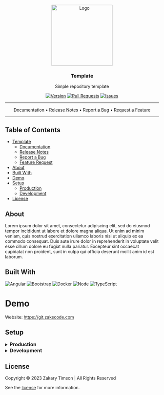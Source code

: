 <!-- Header -->
<div id="top" align="center">
  <br />
  
  <!-- Logo -->
  <img src="https://git.zakscode.com/repo-avatars/2b4ee6ba1f2e2618bf7694e4a52fb56d1d0ea6abafa2dcbe496ab786b86d5a76" alt="Logo" width="200" height="200">

  <!-- Title -->
  ### Template
  
  <!-- Description -->
  Simple repository template

  <!-- Repo badges -->
  [![Version](https://img.shields.io/badge/dynamic/json.svg?label=Version&style=for-the-badge&url=https://git.zakscode.com/api/v1/repos/ztimson/template/tags&query=$[0].name)](https://git.zakscode.com/ztimson/template/tags)
  [![Pull Requests](https://img.shields.io/badge/dynamic/json.svg?label=Pull%20Requests&style=for-the-badge&url=https://git.zakscode.com/api/v1/repos/ztimson/template&query=open_pr_counter)](https://git.zakscode.com/ztimson/template/pulls)
  [![Issues](https://img.shields.io/badge/dynamic/json.svg?label=Issues&style=for-the-badge&url=https://git.zakscode.com/api/v1/repos/ztimson/template&query=open_issues_count)](https://git.zakscode.com/ztimson/template/issues)

  <!-- Links -->
  ---
  <div>
    <a href="https://git.zakscode.com/ztimson/template/wiki" target="_blank">Documentation</a>
    • <a href="https://git.zakscode.com/ztimson/template/releases" target="_blank">Release Notes</a>
    • <a href="https://git.zakscode.com/ztimson/template/issues/new?template=.github%2fissue_template%2fbug.md" target="_blank">Report a Bug</a>
    • <a href="https://git.zakscode.com/ztimson/template/issues/new?template=.github%2fissue_template%2fenhancement.md" target="_blank">Request a Feature</a>
  </div>

  ---
</div>

## Table of Contents
- [Template](#top)
  - [Documentation](https://git.zakscode.com/ztimson/template/wiki)
  - [Release Notes](https://git.zakscode.com/ztimson/template/releases)
  - [Report a Bug](https://git.zakscode.com/ztimson/template/issues/new?template=.github%2fissue_template%2fbug.md)
  - [Feature Request](https://git.zakscode.com/ztimson/template/issues/new?template=.github%2fissue_template%2fenhancement.md)
- [About](#about)
- [Built With](#built-with)
- [Demo](#demo)
- [Setup](#setup)
  - [Production](#production)
  - [Development](#development)
- [License](#license)

## About

Lorem ipsum dolor sit amet, consectetur adipiscing elit, sed do eiusmod tempor incididunt ut labore et dolore magna aliqua. Ut enim ad minim veniam, quis nostrud exercitation ullamco laboris nisi ut aliquip ex ea commodo consequat. Duis aute irure dolor in reprehenderit in voluptate velit esse cillum dolore eu fugiat nulla pariatur. Excepteur sint occaecat cupidatat non proident, sunt in culpa qui officia deserunt mollit anim id est laborum.

## Built With
[![Angular](https://img.shields.io/badge/Angular-DD0031?style=for-the-badge&logo=angular)](https://angular.io/)
[![Bootstrap](https://img.shields.io/badge/Bootstrap-563D7C?style=for-the-badge&logo=bootstrap&logoColor=white)](https://getbootstrap.com)
[![Docker](https://img.shields.io/badge/Docker-384d54?style=for-the-badge&logo=docker)](https://docker.com/)
[![Node](https://img.shields.io/badge/Node.js-000000?style=for-the-badge&logo=nodedotjs)](https://nodejs.org/)
[![TypeScript](https://img.shields.io/badge/TypeScript-3178C6?style=for-the-badge&logo=typescript&logoColor=white)](https://typescriptlang.org/)

# Demo

Website: https://git.zakscode.com

## Setup

<details>
<summary>
  <h3 id="production" style="display: inline">
    Production
  </h3>
</summary>

#### Prerequisites
- [Docker](https://docs.docker.com/install/)

#### Instructions
1. Run the docker image: `docker run -p 80:80 git.zakscode.com/ztimson/template:latest`
2. Open [http://localhost](http://localhost)
</details>

<details>
<summary>
  <h3 id="development" style="display: inline">
    Development
  </h3>
</summary>

#### Prerequisites
- [Node.js](https://nodejs.org/en/download)

#### Instructions
1. Install the dependencies: `npm install`
2. Start the Angular server: `npm run start`
3. Open [http://localhost:4200](http://localhost:4200)

</details>

## License
Copyright © 2023 Zakary Timson | All Rights Reserved

See the [license](./LICENSE) for more information.
